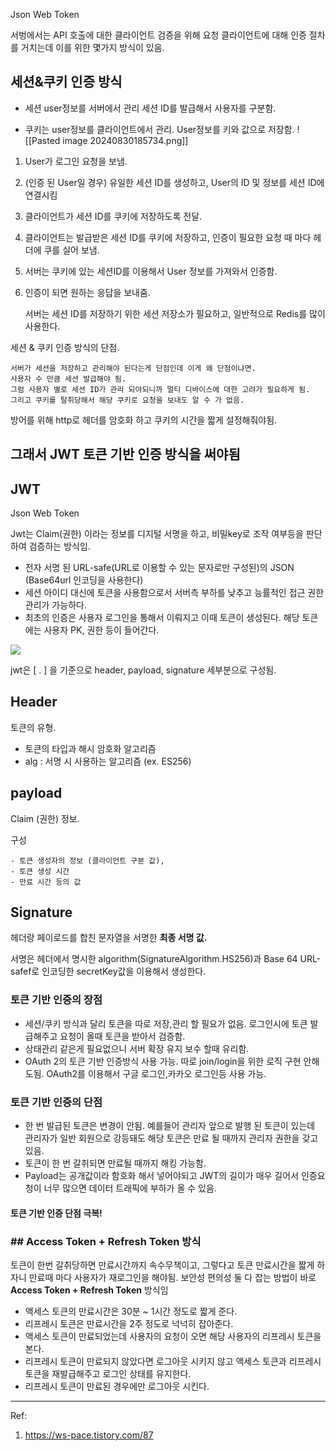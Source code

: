 Json Web Token


서벙에서는 API 호출에 대한 클라이언트 검증을 위해 요청 클라이언트에 대해 인증 절차를 거치는데
이를 위한 몇가지 방식이 있음.

## 세션&쿠키 인증 방식

- 세션 user정보를 서버에서 관리
	 세션 ID를 발급해서 사용자를 구분함.


- 쿠키는 user정보를 클라이언트에서 관리.
	 User정보를 키와 값으로 저장함.
 ![[Pasted image 20240830185734.png]]

1. User가 로그인 요청을 보냄.
2. (인증 된 User일 경우) 유일한 세션 ID를 생성하고, User의 ID 및 정보를 세션 ID에 연결시킴
3. 클라이언트가 세션 ID를 쿠키에 저장하도록 전달.
4. 클라이언트는 발급받은 세션 ID를 쿠키에 저장하고, 인증이 필요한 요청 때 마다 헤더에 쿠를 실어 보냄.
5. 서버는 쿠키에 있는 세션ID를 이용해서 User 정보를 가져와서 인증함.
6. 인증이 되면 원하는 응답을 보내줌.

	서버는 세션 ID를 저장하기 위한 세션 저장소가 필요하고, 일반적으로 Redis를 많이 사용한다.

세션 & 쿠키 인증 방식의 단점.

	서버가 세션을 저장하고 관리해야 된다는게 단점인데 이게 왜 단점이냐면.
	사용자 수 만큼 세션 발급해야 됨. 
	그럼 사용자 별로 세션 ID가 관리 되야되니까 멀티 디바이스에 대한 고려가 필요하게 됨.
	그리고 쿠키를 탈취당해서 해당 쿠키로 요청을 보내도 알 수 가 없음.

방어를 위해 http로 헤더를 암호화 하고 쿠키의 시간을 짧게 설정해줘야됨.


그래서 JWT 토큰 기반 인증 방식을 써야됨
---

## JWT
Json Web Token

Jwt는 Claim(권한) 이라는 정보를 디지털 서명을 하고,
비밀key로 조작 여부등을 판단하여 검증하는 방식임.

- 전자 서명 된 URL-safe(URL로 이용할 수 있는 문자로만 구성된)의 JSON (Base64url 인코딩을 사용한다)
- 세션 아이디 대신에 토큰을 사용함으로서 서버측 부하를 낮추고 능률적인 접근 권한 관리가 가능하다.
- 최초의 인증은 사용자 로그인을 통해서 이뤄지고 이때 토큰이 생성된다. 해당 토큰에는 사용자 PK, 권한 등이 들어간다.


![](https://blog.kakaocdn.net/dn/4Fist/btrb8UVOSWp/Yq7CHbwp6dJfC4VkTJz0A1/img.png)

jwt은 [ . ] 을 기준으로 header, payload, signature 세부분으로 구성됨.

## Header

토큰의 유형.
- 토큰의 타입과 해시 암호화 알고리즘
- alg : 서명 시 사용하는 알고리즘 (ex. ES256)
## payload

Claim (권한) 정보.

구성

	- 토큰 생성자의 정보 (클라이언트 구분 값),
	- 토큰 생성 시간
	- 만료 시간 등의 값

## Signature

헤더랑 페이로드를 합친 문자열을 서명한 **최종 서명 값.**

서명은 헤더에서 명시한 algorithm(SignatureAlgorithm.HS256)과 Base 64 URL-safef로 인코딩한 secretKey값을 이용해서 생성한다.




### 토큰 기반 인증의 장점
- 세션/쿠키 방식과 달리 토큰을 따로 저장,관리 할 필요가 없음. 로그인시에 토큰 발급해주고 요청이 올때 토큰을 받아서 검증함.
- 상태관리 같은게 필요없으니 서버 확장 유지 보수 할때 유리함.
- OAuth 2의 토큰 기반 인증방식 사용 가능. 따로 join/login을 위한 로직 구현 안해도됨. OAuth2를 이용해서 구글 로그인,카카오 로그인등 사용 가능.

### 토큰 기반 인증의 단점
- 한 번 발급된 토큰은 변경이 안됨. 예를들어 관리자 앞으로 발행 된 토큰이 있는데 관리자가 일반 회원으로 강등돼도 해당 토큰은 만료 될 때까지 관리자 권한을 갖고 있음.
- 토큰이 한 번 갈취되면 만료될 때까지 해킹 가능함.
- Payload는 공개값이라 함호화 해서 넣어야되고 JWT의 길이가 매우 길어서 인증요청이 너무 많으면 데이터 트래픽에 부하가 올 수 있음.

#### 토큰 기반 인증 단점 극복!

### ## Access Token + Refresh Token 방식

토큰이 한번 갈취당하면 만료시간까지 속수무책이고, 그렇다고 토큰 만료시간을 짧게 하자니 
만료때 마다 사용자가 재로그인을 해야됨. 
보안성 편의성 둘 다 잡는 방법이 바로 **Access Token + Refresh Token** 방식임

- 액세스 토큰의 만료시간은 30분 ~ 1시간 정도로 짧게 준다.
- 리프레시 토큰은 만료시간을 2주 정도로 넉넉히 잡아준다.
- 액세스 토큰이 만료되었는데 사용자의 요청이 오면 해당 사용자의 리프레시 토큰을 본다.
- 리프레시 토큰이 만료되지 않았다면 로그아웃 시키지 않고 액세스 토큰과 리프레시 토큰을 재발급해주고 로그인 상태를 유지한다.
- 리프레시 토큰이 만료된 경우에만 로그아웃 시킨다.

---
Ref: 
1. https://ws-pace.tistory.com/87
